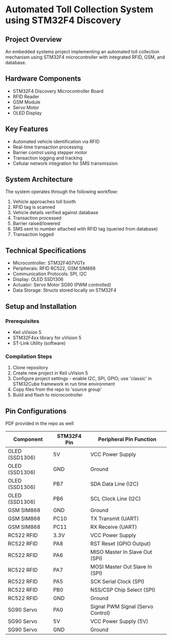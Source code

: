 # Automated Toll Collection System using STM32F4 Discovery

## Project Overview
An embedded systems project implementing an automated toll collection mechanism using STM32F4 microcontroller with integrated RFID, GSM, and database.

## Hardware Components
- STM32F4 Discovery Microcontroller Board
- RFID Reader
- GSM Module
- Servo Motor
- OLED Display

## Key Features
- Automated vehicle identification via RFID
- Real-time transaction processing
- Barrier control using stepper motor
- Transaction logging and tracking
- Cellular network integration for SMS transmission

## System Architecture
The system operates through the following workflow:
1. Vehicle approaches toll booth
2. RFID tag is scanned
3. Vehicle details verified against database
4. Transaction processed
5. Barrier raised/lowered
6. SMS sent to number attached with RFID tag (queried from database)
7. Transaction logged

## Technical Specifications
- Microcontroller: STM32F407VGTx
- Peripherals: RFID RC522, GSM SIM868
- Communication Protocols: SPI, I2C
- Display: OLED SSD1306
- Actuator: Servo Motor SG90 (PWM controlled)
- Data Storage: Structs stored locally on STM32F4 

## Setup and Installation
### Prerequisites
- Keil uVision 5
- STM32F4xx library for uVision 5
- ST-Link Utility (software)

### Compilation Steps
1. Clone repository
2. Create new project in Keil uVision 5
3. Configure project settings - enable I2C, SPI, GPIO; use 'classic' in STM32Cube framework in run time environment
4. Copy files from the repo to 'source group'
5. Build and flash to microcontroller

## Pin Configurations
PDF provided in the repo as well

| Component | STM32F4 Pin | Peripheral Pin Function |
|-----------|-------------|------------------------|
| OLED (SSD1306) | 5V | VCC Power Supply |
| OLED (SSD1306) | GND | Ground |
| OLED (SSD1306) | PB7 | SDA Data Line (I2C) |
| OLED (SSD1306) | PB6 | SCL Clock Line (I2C) |
| GSM SIM868 | GND | Ground |
| GSM SIM868 | PC10 | TX Transmit (UART) |
| GSM SIM868 | PC11 | RX Receive (UART) |
| RC522 RFID | 3.3V | VCC Power Supply |
| RC522 RFID | PA8 | RST Reset (GPIO Output) |
| RC522 RFID | PA6 | MISO Master In Slave Out (SPI) |
| RC522 RFID | PA7 | MOSI Master Out Slave In (SPI) |
| RC522 RFID | PA5 | SCK Serial Clock (SPI) |
| RC522 RFID | PB0 | NSS/CSP Chip Select (SPI) |
| RC522 RFID | GND | Ground |
| SG90 Servo | PA0 | Signal PWM Signal (Servo Control) |
| SG90 Servo | 5V | VCC Power Supply (5V) |
| SG90 Servo | GND | Ground |
